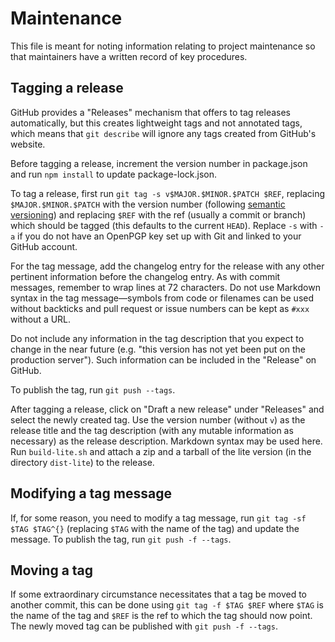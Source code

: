 # Maintenance

This file is meant for noting information relating to project maintenance so
that maintainers have a written record of key procedures.

## Tagging a release

GitHub provides a "Releases" mechanism that offers to tag releases
automatically, but this creates lightweight tags and not annotated tags, which
means that `git describe` will ignore any tags created from GitHub's website.

Before tagging a release, increment the version number in package.json and run
`npm install` to update package-lock.json.

To tag a release, first run `git tag -s v$MAJOR.$MINOR.$PATCH $REF`, replacing
`$MAJOR.$MINOR.$PATCH` with the version number (following [semantic
versioning][1]) and replacing `$REF` with the ref (usually a commit or branch)
which should be tagged (this defaults to the current `HEAD`). Replace `-s` with
`-a` if you do not have an OpenPGP key set up with Git and linked to your GitHub
account.

For the tag message, add the changelog entry for the release with any other
pertinent information before the changelog entry. As with commit messages,
remember to wrap lines at 72 characters. Do not use Markdown syntax in the tag
message&mdash;symbols from code or filenames can be used without backticks and
pull request or issue numbers can be kept as `#xxx` without a URL.

Do not include any information in the tag description that you expect to change
in the near future (e.g. "this version has not yet been put on the production
server"). Such information can be included in the "Release" on GitHub.

To publish the tag, run `git push --tags`.

After tagging a release, click on "Draft a new release" under "Releases" and
select the newly created tag. Use the version number (without `v`) as the
release title and the tag description (with any mutable information as
necessary) as the release description. Markdown syntax may be used here. Run
`build-lite.sh` and attach a zip and a tarball of the lite version (in the
directory `dist-lite`) to the release.

[1]: https://semver.org/spec/v2.0.0.html

## Modifying a tag message

If, for some reason, you need to modify a tag message, run
`git tag -sf $TAG $TAG^{}` (replacing `$TAG` with the name of the tag) and
update the message. To publish the tag, run `git push -f --tags`.

## Moving a tag

If some extraordinary circumstance necessitates that a tag be moved to another
commit, this can be done using `git tag -f $TAG $REF` where `$TAG` is the name
of the tag and `$REF` is the ref to which the tag should now point. The newly
moved tag can be published with `git push -f --tags`.

[#82]: https://github.com/Aspine/aspine/issues/82
